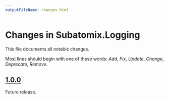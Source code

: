 ```yaml
---
outputFileName: changes.html
---
```


# Changes in Subatomix.Logging

This file documents all notable changes.

Most lines should begin with one of these words:
*Add*, *Fix*, *Update*, *Change*, *Deprecate*, *Remove*.

<!--
## [Unreleased](https://github.com/sharpjs/Subatomix.Logging/compare/release/1.0.1..HEAD)
(none)

## [1.0.1](https://github.com/sharpjs/Subatomix.Logging/compare/release/1.0.0..release/1.0.1)
Future release.
-->

## [1.0.0](https://github.com/sharpjs/Subatomix.Logging/tree/release/1.0.0)
Future release.
<!--Initial release.-->

<!--
  Copyright Subatomix Research Inc.
  SPDX-License-Identifier: ISC
-->
